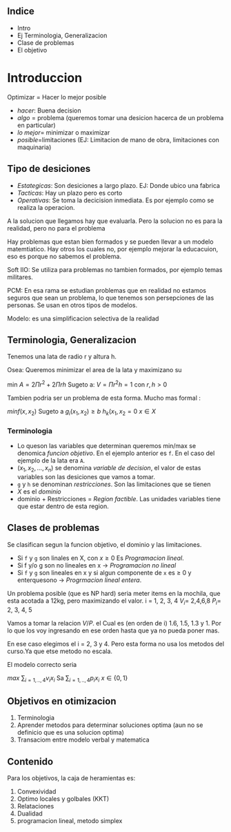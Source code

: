 ## Indice 
- Intro
- Ej Terminologia, Generalizacion
- Clase de problemas 
- El objetivo 



# Introduccion
Optimizar = Hacer lo mejor posible 
- *hacer*: Buena decision
- *algo* = problema (queremos tomar una desicion hacerca de un problema en particular)
- *lo mejor*= minimizar o maximizar
- *posible*=limitaciones (EJ: Limitacion de mano de obra, limitaciones con maquinaria)

## Tipo de desiciones
- *Estategicas*: Son desiciones a largo plazo. EJ: Donde ubico una fabrica 
- *Tacticas*:  Hay un plazo pero es corto 
- *Operativas*: Se toma la decicision inmediata. Es por ejemplo como se realiza la operacion.


A la solucion que llegamos hay que evaluarla. Pero la solucion no es para la realidad, pero no para el problema

Hay problemas que estan bien formados y se pueden llevar a un modelo matemtiatico. Hay otros los cuales no, por ejemplo mejorar la educacuion, eso es porque no sabemos el problema. 

Soft IIO: Se utiliza para problemas no tambien formados, por ejemplo temas militares. 

PCM: En esa rama se estudian problemas que en realidad no estamos seguros que sean un problema, lo que tenemos son persepciones de las personas. Se usan en otros tipos de modelos.

Modelo: es una simplificacion selectiva de la realidad 


## Terminologia, Generalizacion

Tenemos una lata de radio r y altura h. 

Osea:
Queremos minimizar el area de la lata y maximizano su 

min $A = 2\Pi r^2 + 2\Pi r h$
Sugeto a: 
$V = \Pi r^2 h = 1$  con  $r, h > 0$ 

Tambien podria ser un problema de esta forma. Mucho mas formal : 

$min f(x, x_2)$
Sugeto a 
	$g_i(x_1,x_2) \geq b$
	$h_k(x_1, x_2 = 0$
	$x \in X$

### Terminologia
- Lo queson las variables que determinan  queremos min/max se denomica *funcion objetivo*. En el ejemplo anterior es `f`. En el caso del ejemplo de la lata era `A`.
- $(x_1, x_2, ... , x_n)$ se denomina *variable de decision*, el valor de estas variables son las desiciones que vamos a tomar. 
- `g` y `h` se denominan *restricciones*. Son las limitaciones que se tienen 
- $X$ es el *dominio*
- dominio + Restricciones = *Region factible*. Las unidades variables tiene que estar dentro de esta region.

## Clases de problemas
Se clasifican segun la funcion objetivo, el dominio y las limitaciones.

- Si `f` y `g` son linales en X, con $x \geq 0$ Es *Programacion lineal*. 
- Si f y/o g son no lineales en x $\rightarrow$ *Programacion no lineal*
- Si `f` y `g` son lineales en x y si algun componente de `x` es $\geq$
0 y enterquesono $\rightarrow$ *Progrmacion lineal entera*. 



Un problema posible (que es NP hard) seria meter items en la mochila, que esta acotada a 12kg, pero maximizando el valor. 
i = 1, 2, 3, 4
$V_i$= 2,4,6,8
$P_i$= 2, 3, 4, 5

Vamos a tomar la relacion $V / P$. 
el Cual es (en orden de i) 1.6, 1.5, 1.3 y 1. Por lo que los voy ingresando en ese orden hasta que ya no pueda poner mas. 

En ese caso elegimos el i = 2, 3 y 4. Pero esta forma no usa los metodos del curso.Ya que etse metodo no escala.

El modelo correcto seria 

$max$ $\sum_{i=1,..,4} v_i x_i$
	Sa 
		$\sum_{i=1,..,4} p_i x_i$
		$x \in \{ 0,1 \}$



## Objetivos en otimizacion
1. Terminologia
2. Aprender metodos para determinar soluciones optima (aun no se definicio que es una solucion optima)
3. Transaciom entre modelo verbal y matematica 

## Contenido
Para los objetivos, la caja de heramientas es:
1. Convexividad
2. Optimo locales y golbales (KKT)
3. Relataciones
4. Dualidad
5. programacion lineal, metodo simplex


